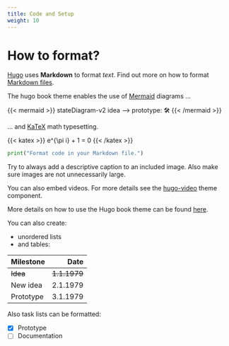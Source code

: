 ```yaml
---
title: Code and Setup
weight: 10
---
```


# How to format?

[Hugo](https://gohugo.io/) uses **Markdown** to format _text_. Find out more on how to format [Markdown files](https://www.markdownguide.org/basic-syntax/).

The hugo book theme enables the use of [Mermaid](https://mermaid.js.org/intro/) diagrams ...

{{< mermaid >}}
stateDiagram-v2
idea --> prototype: 🛠
{{< /mermaid >}}

... and [KaTeX](https://katex.org/) math typesetting.

{{< katex >}}
e^{\pi i} + 1 = 0
{{< /katex >}}

```python
print("Format code in your Markdown file.")
```

Try to always add a descriptive caption to an included image. Also make sure images are not unnecessarily large.

You can also embed videos. For more details see the [hugo-video](https://github.com/martignoni/hugo-video) theme component.

More details on how to use the Hugo book theme can be found [here](https://github.com/alex-shpak/hugo-book).

You can also create:

- unordered lists
- and tables:

| Milestone |         Date |
| :-------- | -----------: |
| ~~Idea~~  | ~~1.1.1979~~ |
| New idea  |     2.1.1979 |
| Prototype |     3.1.1979 |

Also task lists can be formatted:

- [x] Prototype
- [ ] Documentation
